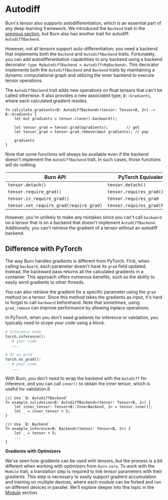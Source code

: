 # Autodiff

Burn's tensor also supports autodifferentiation, which is an essential part of any deep learning
framework. We introduced the `Backend` trait in the [previous section](./backend.md), but Burn also
has another trait for autodiff: `AutodiffBackend`.

However, not all tensors support auto-differentiation; you need a backend that implements both the
`Backend` and `AutodiffBackend` traits. Fortunately, you can add autodifferentiation capabilities to any
backend using a backend decorator: `type MyAutodiffBackend = Autodiff<MyBackend>`. This
decorator implements both the `AutodiffBackend` and `Backend` traits by maintaining a dynamic
computational graph and utilizing the inner backend to execute tensor operations.

The `AutodiffBackend` trait adds new operations on float tensors that can't be called otherwise. It also
provides a new associated type, `B::Gradients`, where each calculated gradient resides.

```rust, ignore
fn calculate_gradients<B: AutodiffBackend>(tensor: Tensor<B, 2>) -> B::Gradients {
    let mut gradients = tensor.clone().backward();

    let tensor_grad = tensor.grad(&gradients);        // get
    let tensor_grad = tensor.grad_remove(&mut gradients); // pop

    gradients
}
```

Note that some functions will always be available even if the backend doesn't implement the
`AutodiffBackend` trait. In such cases, those functions will do nothing.

| Burn API                                | PyTorch Equivalent            |
| --------------------------------------- | ----------------------------- |
| `tensor.detach()`                       | `tensor.detach()`             |
| `tensor.require_grad()`                 | `tensor.requires_grad()`      |
| `tensor.is_require_grad()`              | `tensor.requires_grad`        |
| `tensor.set_require_grad(require_grad)` | `tensor.requires_grad(False)` |

However, you're unlikely to make any mistakes since you can't call `backward` on a tensor that is on
a backend that doesn't implement `AutodiffBackend`. Additionally, you can't retrieve the gradient of a
tensor without an autodiff backend.

## Difference with PyTorch

The way Burn handles gradients is different from PyTorch. First, when calling `backward`, each
parameter doesn't have its `grad` field updated. Instead, the backward pass returns all the
calculated gradients in a container. This approach offers numerous benefits, such as the ability to
easily send gradients to other threads.

You can also retrieve the gradient for a specific parameter using the `grad` method on a tensor.
Since this method takes the gradients as input, it's hard to forget to call `backward` beforehand.
Note that sometimes, using `grad_remove` can improve performance by allowing inplace operations.

In PyTorch, when you don't need gradients for inference or validation, you typically need to scope
your code using a block.

```python
# Inference mode
torch.inference():
   # your code
   ...

# Or no grad
torch.no_grad():
   # your code
   ...
```

With Burn, you don't need to wrap the backend with the `Autodiff` for inference, and you
can call `inner()` to obtain the inner tensor, which is useful for validation.ß

```rust, ignore
/// Use `B: AutodiffBackend`
fn example_validation<B: AutodiffBackend>(tensor: Tensor<B, 2>) {
    let inner_tensor: Tensor<B::InnerBackend, 2> = tensor.inner();
    let _ = inner_tensor + 5;
}

/// Use `B: Backend`
fn example_inference<B: Backend>(tensor: Tensor<B, 2>) {
    let _ = tensor + 5;
    ...
}
```

**Gradients with Optimizers**

We've seen how gradients can be used with tensors, but the process is a bit different when working
with optimizers from `burn-core`. To work with the `Module` trait, a translation step is required to
link tensor parameters with their gradients. This step is necessary to easily support gradient
accumulation and training on multiple devices, where each module can be forked and run on different
devices in parallel. We'll explore deeper into this topic in the [Module](./module.md) section.

